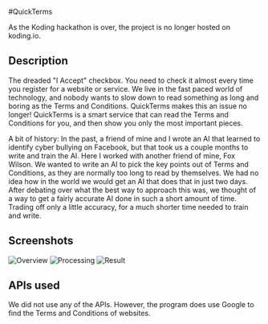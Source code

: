 #QuickTerms

As the Koding hackathon is over, the project is no longer hosted on koding.io.

## Description

The dreaded "I Accept" checkbox. You need to check it almost every time you register for a website or service. We live in the fast paced world of technology, and nobody wants to slow down to read something as long and boring as the Terms and Conditions. QuickTerms makes this an issue no longer! QuickTerms is a smart service that can read the Terms and Conditions for you, and then show you only the most important pieces.

A bit of history: In the past, a friend of mine and I wrote an AI that learned to identify cyber bullying on Facebook, but that took us a couple months to write and train the AI.  Here I worked with another friend of mine, Fox Wilson.  We wanted to write an AI to pick the key points out of Terms and Conditions, as they are normally too long to read by themselves. We had no idea how in the world we would get an AI that does that in just two days.  After debating over what the best way to approach this was, we thought of a way to get a fairly accurate AI done in such a short amount of time.  Trading off only a little accuracy, for a much shorter time needed to train and write.

## Screenshots

![Overview](https://github.com/pwstegman/TOS-AI/blob/master/screenshots/overview.png "Overview")
![Processing](https://github.com/pwstegman/TOS-AI/blob/master/screenshots/processing.png "Processing")
![Result](https://github.com/pwstegman/TOS-AI/blob/master/screenshots/done.png "Result")

## APIs used

We did not use any of the APIs.  However, the program does use Google to find the Terms and Conditions of websites.
